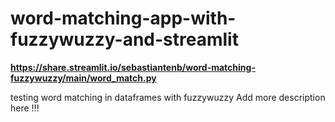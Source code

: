 # word-matching-app-with-fuzzywuzzy-and-streamlit

**https://share.streamlit.io/sebastiantenb/word-matching-fuzzywuzzy/main/word_match.py**

testing word matching in dataframes with fuzzywuzzy
Add more description here !!!
